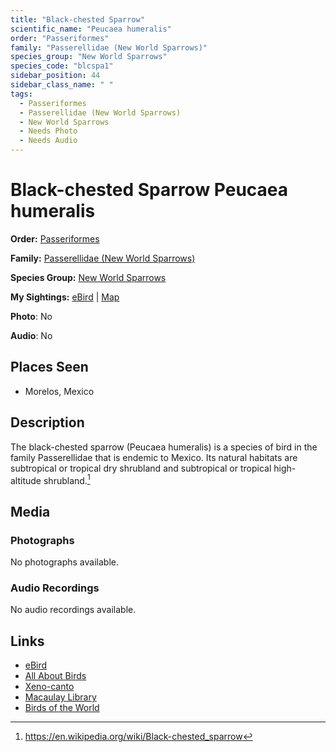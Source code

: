 ```yaml
---
title: "Black-chested Sparrow"
scientific_name: "Peucaea humeralis"
order: "Passeriformes"
family: "Passerellidae (New World Sparrows)"
species_group: "New World Sparrows"
species_code: "blcspa1"
sidebar_position: 44
sidebar_class_name: " "
tags: 
  - Passeriformes
  - Passerellidae (New World Sparrows)
  - New World Sparrows
  - Needs Photo
  - Needs Audio
---
```


# Black-chested Sparrow <span className='sci_name'>Peucaea humeralis</span>

**Order:** [Passeriformes](/tags/passeriformes)

**Family:** [Passerellidae (New World Sparrows)](/tags/passerellidae-new-world-sparrows)

**Species Group:** [New World Sparrows](/tags/new-world-sparrows)

**My Sightings:** [eBird](https://ebird.org/lifelist?r=world&time=life&spp=blcspa1) | [Map](/map?species_code=blcspa1)

**Photo**: No 

**Audio**: No

## Places Seen

* Morelos, Mexico

## Description
The black-chested sparrow (Peucaea humeralis) is a species of bird in the family Passerellidae that is endemic to Mexico. Its natural habitats are subtropical or tropical dry shrubland and subtropical or tropical high-altitude shrubland.[^1]

[^1]: https://en.wikipedia.org/wiki/Black-chested_sparrow

## Media
### Photographs
No photographs available.

### Audio Recordings
No audio recordings available.

## Links
* [eBird](https://ebird.org/species/blcspa1) 
* [All About Birds](https://www.allaboutbirds.org/guide/blcspa1) 
* [Xeno-canto](https://www.xeno-canto.org/species/peucaea-humeralis) 
* [Macaulay Library](https://search.macaulaylibrary.org/catalog?taxonCode=blcspa1&sort=rating_rank_desc)
* [Birds of the World](https://birdsoftheworld.org/bow/species/blcspa1)
